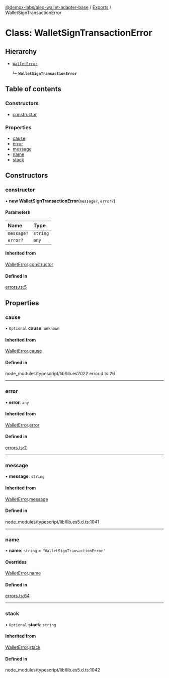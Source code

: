 [@demox-labs/aleo-wallet-adapter-base](../README.md) / [Exports](../modules.md) / WalletSignTransactionError

# Class: WalletSignTransactionError

## Hierarchy

- [`WalletError`](WalletError.md)

  ↳ **`WalletSignTransactionError`**

## Table of contents

### Constructors

- [constructor](WalletSignTransactionError.md#constructor)

### Properties

- [cause](WalletSignTransactionError.md#cause)
- [error](WalletSignTransactionError.md#error)
- [message](WalletSignTransactionError.md#message)
- [name](WalletSignTransactionError.md#name)
- [stack](WalletSignTransactionError.md#stack)

## Constructors

### constructor

• **new WalletSignTransactionError**(`message?`, `error?`)

#### Parameters

| Name | Type |
| :------ | :------ |
| `message?` | `string` |
| `error?` | `any` |

#### Inherited from

[WalletError](WalletError.md).[constructor](WalletError.md#constructor)

#### Defined in

[errors.ts:5](https://github.com/demox-labs/aleo-wallet-adapter/blob/aa97381/packages/core/base/errors.ts#L5)

## Properties

### cause

• `Optional` **cause**: `unknown`

#### Inherited from

[WalletError](WalletError.md).[cause](WalletError.md#cause)

#### Defined in

node_modules/typescript/lib/lib.es2022.error.d.ts:26

___

### error

• **error**: `any`

#### Inherited from

[WalletError](WalletError.md).[error](WalletError.md#error)

#### Defined in

[errors.ts:2](https://github.com/demox-labs/aleo-wallet-adapter/blob/aa97381/packages/core/base/errors.ts#L2)

___

### message

• **message**: `string`

#### Inherited from

[WalletError](WalletError.md).[message](WalletError.md#message)

#### Defined in

node_modules/typescript/lib/lib.es5.d.ts:1041

___

### name

• **name**: `string` = `'WalletSignTransactionError'`

#### Overrides

[WalletError](WalletError.md).[name](WalletError.md#name)

#### Defined in

[errors.ts:64](https://github.com/demox-labs/aleo-wallet-adapter/blob/aa97381/packages/core/base/errors.ts#L64)

___

### stack

• `Optional` **stack**: `string`

#### Inherited from

[WalletError](WalletError.md).[stack](WalletError.md#stack)

#### Defined in

node_modules/typescript/lib/lib.es5.d.ts:1042
